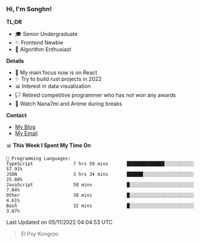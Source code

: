 ### Hi, I'm Songhn!

**TL;DR**

- 🎓 Senior Undergraduate
- ✨ Frontend Newbie
- 🎈 Algorithm Enthusiast

**Details**

- 🎯 My main focus now is on React
- ✨ Try to build rust projects in 2022
- 📊 Interest in data visualization
- 🏳️ Retired competitive programmer who has not won any awards
- 🍵 Watch Nana7mi and Anime during breaks

**Contact**
- [My Blog](https://blog.songhn.com)
- [My Email](mailto:songhn233@gmail.com)

<!--START_SECTION:waka-->
📊 **This Week I Spent My Time On** 

```text
💬 Programming Languages: 
TypeScript               7 hrs 59 mins       ██████████████░░░░░░░░░░░   57.91% 
JSON                     3 hrs 34 mins       ██████░░░░░░░░░░░░░░░░░░░   25.88% 
JavaScript               58 mins             █░░░░░░░░░░░░░░░░░░░░░░░░   7.04% 
Other                    38 mins             █░░░░░░░░░░░░░░░░░░░░░░░░   4.61% 
Bash                     32 mins             █░░░░░░░░░░░░░░░░░░░░░░░░   3.87%

```


 Last Updated on 05/11/2022 04:04:53 UTC
<!--END_SECTION:waka-->

> El Psy Kongroo
